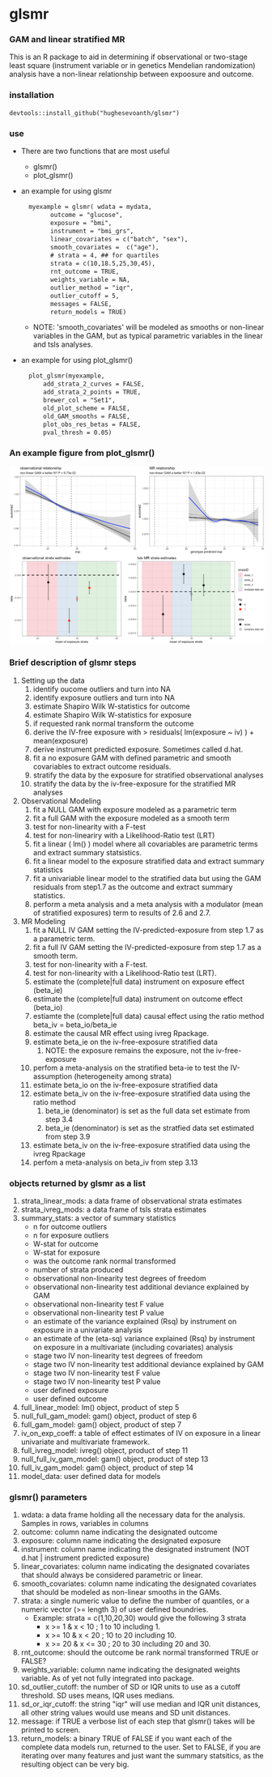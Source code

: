 # glsmr

### GAM and linear stratified MR

This is an R package to aid in determining if observational or two-stage least square (instrument variable or in genetics Mendelian randomization) analysis have a non-linear relationship between expoosure and outcome. 

### installation

	devtools::install_github("hughesevoanth/glsmr")

### use
	
- There are two functions that are most useful
	- glsmr()
	- plot_glsmr()
	
- an example for using glsmr
       	
		myexample = glsmr( wdata = mydata,
	          outcome = "glucose",
	          exposure = "bmi",
	          instrument = "bmi_grs",
	          linear_covariates = c("batch", "sex"),
	          smooth_covariates =  c("age"),
	          # strata = 4, ## for quartiles
	          strata = c(10,18.5,25,30,45),
	          rnt_outcome = TRUE,
	          weights_variable = NA,
	          outlier_method = "iqr",
	          outlier_cutoff = 5,
	          messages = FALSE,
	          return_models = TRUE)
	

	- NOTE: 'smooth_covariates' will be modeled as smooths or non-linear variables in the GAM, but as typical parametric variables in the linear and tsls analyses. 
          
- an example for using plot_glsmr()
		
		plot_glsmr(myexample,
			add_strata_2_curves = FALSE,
			add_strata_2_points = TRUE,
			brewer_col = "Set1",
			old_plot_scheme = FALSE,
			old_GAM_smooths = FALSE,
   			plot_obs_res_betas = FALSE,
		  	pval_thresh = 0.05)


### An example figure from plot_glsmr()

![](figures/example1.png)

### Brief description of glsmr steps

1. Setting up the data
	1. identify oucome outliers and turn into NA
	2. identify exposure outliers and turn into NA
	3. estimate Shapiro Wilk W-statistics for outcome
	4. estimate Shapiro Wilk W-statistics for exposure
	5. if requested rank normal transform the outcome
	6. derive the IV-free exposure with > residuals( lm(exposure ~ iv) ) + mean(exposure)
	7. derive instrument predicted exposure. Sometimes called d.hat.
	8. fit a no exposure GAM with defined parametric and smooth covariables to extract outcome residuals.
	9. stratify the data by the exposure for stratified observational analyses
	10. stratify the data by the iv-free-exposure for the stratified MR analyses 
2. Observational Modeling
	1. fit a NULL GAM with exposure modeled as a parametric term
	2. fit a full GAM with the exposure modeled as a smooth term
	3. test for non-linearity with a F-test
	4. test for non-lineariry with a Likelihood-Ratio test (LRT)
	5. fit a linear ( lm() ) model where all covariables are parametric terms and extract summary statsistics.
	6. fit a linear model to the exposure stratified data and extract summary statistics
	7. fit a univariable linear model to the stratified data but using the GAM residuals from step1.7 as the outcome and extract summary statistics.
	8. perform a meta analysis and a meta analysis with a modulator (mean of stratified exposures) term to results of 2.6 and 2.7.
3. MR Modeling
	1. fit a NULL IV GAM setting the IV-predicted-exposure from step 1.7 as a parametric term.
	2. fit a full IV GAM setting the IV-predicted-exposure from step 1.7 as a smooth term.
	3. test for non-linearity with a F-test.
	4. test for non-linearity with a Likelihood-Ratio test (LRT).
	5. estimate the (complete|full data) instrument on exposure effect (beta_ie)
	6. estimate the (complete|full data) instrument on outcome effect (beta_io)
	7. estiamte the (complete|full data) causal effect using the ratio method beta_iv = beta_io/beta_ie
	8. estimate the causal MR effect using ivreg Rpackage.
	9. estimate beta_ie on the iv-free-exposure stratified data 
		1. NOTE: the exposure remains the exposure, not the iv-free-exposure
	10. perfom a meta-analysis on the stratified beta-ie to test the IV-assumption (heterogeneity among strata) 
	11. estimate beta_io on the iv-free-exposure stratified data
	12. estimate beta_iv on the iv-free-exposure stratified data using the ratio method
		1. beta_ie (denominator) is set as the full data set estimate from step 3.4
		2. beta_ie (denominator) is set as the stratfied data set estimated from step 3.9
	13. estimate beta_iv on the iv-free-exposure stratified data using the ivreg Rpackage
	14. perfom a meta-analysis on beta_iv from step 3.13


### objects returned by glsmr as a list

1. strata_linear_mods: a data frame of observational strata estimates
2. strata_ivreg_mods: a data frame of tsls strata estimates
3. summary_stats: a vector of summary statistics
	- n for outcome outliers
	- n for exposure outliers
	- W-stat for outcome
	- W-stat for exposure
	- was the outcome rank normal transformed
	- number of strata produced
	- observational non-linearity test degrees of freedom
	- observational non-linearity test additional deviance explained by GAM
	- observational non-linearity test F value
	- observational non-linearity test P value
	- an estimate of the variance explained (Rsq) by instrument on exposure in a univariate analysis
	- an estimate of the (eta-sq) variance explained (Rsq) by instrument on exposure in a multivariate (including covariates) analysis
	- stage two IV non-linearity test degrees of freedom
	- stage two IV non-linearity test additional deviance explained by GAM
	- stage two IV non-linearity test F value
	- stage two IV non-linearity test P value
	- user defined exposure
	- user defined outcome
4. full_linear_model: lm() object, product of step 5
5. null_full_gam_model: gam() object, product of step 6
6. full_gam_model: gam() object, product of step 7
7. iv_on_exp_coeff: a table of effect estimates of IV on exposure in a linear univariate and multivariate framework.
8. full_ivreg_model: ivreg() object, product of step 11
9. null_full_iv_gam_model: gam() object, product of step 13
10. full_iv_gam_model: gam() object, product of step 14
11. model_data: user defined data for models

### glsmr() parameters

1. wdata: a data frame holding all the necessary data for the analysis. Samples in rows, variables in columns
2. outcome: column name indicating the designated outcome
3. exposure: column name indicating the designated exposure
4. instrument: column name indicating the designated instrument (NOT d.hat | instrument predicted exposure)
5. linear_covariates: column name indicating the designated covariates that should always be considered parametric or linear.
6. smooth_covariates: column name indicating the designated covariates that should be modeled as non-linear smooths in the GAMs.
7. strata: a single numeric value to define the number of quantiles, or a numeric vector (>= length 3) of user defined boundries.
	- Example: strata = c(1,10,20,30) would give the following 3 strata
		- x >= 1 & x < 10 ; 1 to 10 including 1.
		- x >= 10 & x < 20 ; 10 to 20 including 10.
		- x >= 20 & x <= 30 ; 20 to 30 including 20 and 30.
8. rnt_outcome: should the outcome be rank normal transformed TRUE or FALSE?
9. weights_variable: column name indicating the designated weights variable. As of yet not fully integrated into package.
10. sd_outlier_cutoff: the number of SD or IQR units to use as a cutoff threshold. SD uses means, IQR uses medians.
11. sd_or_iqr_cutoff: the string "iqr" will use median and IQR unit distances, all other string values would use means and SD unit distances.
12. message: if TRUE a verbose list of each step that glsmr() takes will be printed to screen.
13. return_models: a binary TRUE of FALSE if you want each of the complete data models run, returned to the user. Set to FALSE, if you are iterating over many features and just want the summary statsitics, as the resulting object can be very big. 



